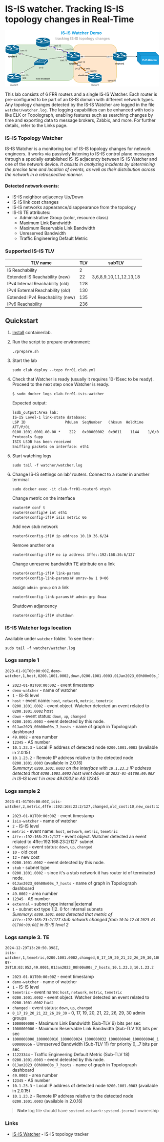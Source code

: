 # IS-IS watcher. Tracking IS-IS topology changes in Real-Time

![IS-IS watcher containerlab](container_lab.drawio.png)   

This lab consists of 6 FRR routers and a single IS-IS Watcher. Each router is pre-configured to be part of an IS-IS domain with different network types. Any topology changes detected by the IS-IS Watcher are logged in the file `watcher/watcher.log`. The logging capabilities can be enhanced with tools like ELK or Topolograph, enabling features such as searching changes by time and exporting data to message brokers, Zabbix, and more. For further details, refer to the Links page.

### IS-IS Topology Watcher
IS-IS Watcher is a monitoring tool of IS-IS topology changes for network engineers. It works via passively listening to IS-IS control plane messages through a specially established IS-IS adjacency between IS-IS Watcher and one of the network device. *It assists in analyzing incidents by determining the precise time and location of events, as well as their distribution across the network in a retrospective manner.*  

#### Detected network events:
* IS-IS neighbor adjacency Up/Down
* IS-IS link cost changes
* IS-IS networks appearance/disappearance from the topology
* IS-IS TE attributes:
  * Administrative Group (color, resource class)
  * Maximum Link Bandwidth
  * Maximum Reservable Link Bandwidth
  * Unreserved Bandwidth
  * Traffic Engineering Default Metric

### Supported IS-IS TLV 
| TLV name                         | TLV | subTLV                 |
|----------------------------------|-----|------------------------|
| IS Reachability                  | 2   |                        |
| Extended IS Reachability   (new) | 22  | 3,6,8,9,10,11,12,13,18 |
| IPv4 Internal Reachability (old) | 128 |                        |
| IPv4 External Reachability (old) | 130 |                        |
| Extended IPv4 Reachability (new) | 135 |                        |
| IPv6 Reachability                | 236 |                        |

## Quickstart

1. [Install](https://containerlab.srlinux.dev/install/) containerlab.
2. Run the script to prepare environment:

    ```
    ./prepare.sh
    ```

3. Start the lab
    ```
    sudo clab deploy --topo frr01.clab.yml
    ```

4. Check that Watcher is ready (usually it requires 10-15sec to be ready). Proceed to the next step once Watcher is ready.  
    ```
    $ sudo docker logs clab-frr01-isis-watcher
    ```
    Expected output:
    ```
    lsdb_output:Area lab:
    IS-IS Level-1 link-state database:
    LSP ID                  PduLen  SeqNumber   Chksum  Holdtime  ATT/P/OL
    0100.1001.0001.00-00 *    222   0x00000002  0x9611    1144    1/0/0
    Protocols Supp
    ISIS LSDB has been received
    Sniffing packets on interface: eth1
    ```

5. Start watching logs
    ```
    sudo tail -f watcher/watcher.log
    ```

6. Change IS-IS settings on lab' routers. Connect to a router in another terminal
    ```
    sudo docker exec -it clab-frr01-router6 vtysh
    ```
    Change metric on the interface
    ```
    router6# conf t
    router6(config)# int eth1
    router6(config-if)# isis metric 66
    ```

    Add new stub network
    ```
    router6(config-if)# ip address 10.10.36.6/24
    ```

    Remove another one
    ```
    router6(config-if)# no ip address 3ffe::192:168:36:6/127
    ```

    Change unreserve bandwidth TE attribute on a link
    ```
    router6(config-if)# link-params
    router6(config-link-params)# unrsv-bw 1 9+06
    ```
    assign `admin group` on a link
    ```
    router6(config-link-params)# admin-grp 0xaa
    ``` 

    Shutdown adjancency
    ```
    router6(config-if)# shutdown
    ```

### IS-IS Watcher logs location
Available under `watcher` folder. To see them:
```
sudo tail -f watcher/watcher.log
```

### Logs sample 1  
```
2023-01-01T00:00:00Z,demo-watcher,1,host,0200.1001.0002,down,0200.1001.0003,01Jan2023_00h00m00s_7_hosts,49.0002,12345
```

* `2023-01-01T00:00:00Z` - event timestamp
* `demo-watcher` - name of watcher
* `1` - IS-IS level
* `host` - event name: `host`, `network`, `metric`, `temetric`
* `0200.1001.0002` - event object. Watcher detected an event related to `0200.1001.0002` host
* `down` - event status: `down`, `up`, `changed`
* `0200.1001.0003` - event detected by this node.
* `01Jan2023_00h00m00s_7_hosts` - name of graph in Topolograph dashboard
* `49.0002` - area number
* `12345` - AS number
* `10.1.23.3` - Local IP address of detected node `0200.1001.0003` (available in 2.0.15)
* `10.1.23.2` - Remote IP address relative to the detected node `0200.1001.0003` (available in 2.0.16)    
*Summary: `0200.1001.0003` on the interface with `10.1.23.3` IP address detected that `0200.1001.0002` host went down at `2023-01-01T00:00:00Z` in IS-IS level 1 in area 49.0002 in AS 12345*

### Logs sample 2  
```
2023-01-01T00:00:00Z,isis-watcher,2,metric,4ffe::192:168:23:2/127,changed,old_cost:10,new_cost:12,0200.1001.0002,stub,0200.1001.0002,01Jan2023_00h00m00s_7_hosts,49.0002,12345,external,1
```

* `2023-01-01T00:00:00Z` - event timestamp
* `isis-watcher` - name of watcher
* `2` - IS-IS level
* `metric` - event name: `host`, `network`, `metric`, `temetric`
* `4ffe::192:168:23:2/127` - event object. Watcher detected an event related to 4ffe::192:168:23:2/127` subnet
* `changed` - event status: `down`, `up`, `changed`
* `10` - old cost
* `12` - new cost
* `0200.1001.0002` - event detected by this node.
* `stub` - subnet type
* `0200.1001.0002` - since it's a stub network it has router id of terminated node.
* `01Jan2023_00h00m00s_7_hosts` - name of graph in Topolograph dashboard
* `49.0002` - area number
* `12345` - AS number
* `external` - subnet type internal|external
* `1` - subnet ext type 1|2. 0 for internal subnets    
*Summary: `0200.1001.0002` detected that metric of `4ffe::192:168:23:2/127` stub network changed from `10` to `12` at `2023-01-01T00:00:00Z` in IS-IS level 2*

### Logs sample 3. TE  
```
2024-12-29T13:20:50.398Z,
isis-watcher,1,temetric,0200.1001.0002,changed,0_17_19_20_21_22_26_29_30,1000000000,1000000000,1000000008_1000000016_1000000024_1000000032_1000000040_1000000048_1000000056,11223344,0200.1001.0003,2024-07-28T18:03:05Z,49.0001,01Jan2023_00h00m00s_7_hosts,10.1.23.3,10.1.23.2
```
* `2023-01-01T00:00:00Z` - event timestamp
* `demo-watcher` - name of watcher
* `1` - IS-IS level
* `temetric` - event name: `host`, `network`, `metric`, `temetric`
* `0200.1001.0002` - event object. Watcher detected an event related to `0200.1001.0002` host
* `changed` - event status: `down`, `up`, `changed`
* `0_17_19_20_21_22_26_29_30` - 0, 17, 19, 20, 21, 22, 26, 29, 30 admin groups
* `1000000000` - Maximum Link Bandwidth (Sub-TLV 9) bits per sec
* `1000000000` - Maximum Reservable Link Bandwidth (Sub-TLV 10) bits per sec
* `1000000008_1000000016_1000000024_1000000032_1000000040_1000000048_1000000056` - Unreserved Bandwidth (Sub-TLV 11) for priority 0,..7 bits per sec
* `11223344` - Traffic Engineering Default Metric (Sub-TLV 18)
* `0200.1001.0003` - event detected by this node.
* `01Jan2023_00h00m00s_7_hosts` - name of graph in Topolograph dashboard
* `49.0002` - area number
* `12345` - AS number
* `10.1.23.3` - Local IP address of detected node `0200.1001.0003` (available in 2.0.15)
* `10.1.23.2` - Remote IP address relative to the detected node `0200.1001.0003` (available in 2.0.16)



> **Note**
log file should have `systemd-network:systemd-journal` ownership

### Links
* [IS-IS Watcher](https://github.com/Vadims06/isiswatcher) - IS-IS topology tracker    
